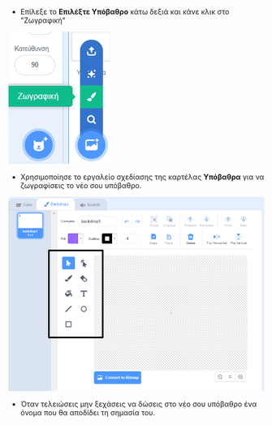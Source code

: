 + Επίλεξε το **Επιλέξτε Υπόβαθρο** κάτω δεξιά και κάνε κλικ στο "Ζωγραφική"

![σχεδιασμός νέου υποβάθρου](images/paint_backdrop_icon.png)

+ Χρησιμοποίησε το εργαλείο σχεδίασης της καρτέλας **Υπόβαθρα** για να ζωγραφίσεις το νέο σου υπόβαθρο.

![εργαλεία σχεδίασης](images/paint_tools_annotated.png)

+ Όταν τελειώσεις μην ξεχάσεις να δώσεις στο νέο σου υπόβαθρο ένα όνομα που θα αποδίδει τη σημασία του.